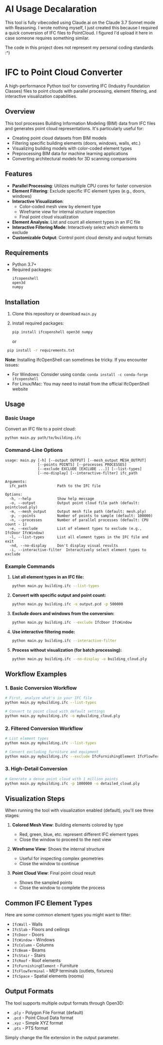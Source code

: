 # AI Usage Decalaration

This tool is fully vibecoded using Claude.ai on the Claude 3.7 Sonnet mode with Reasoning. I wrote nothing myself, I just created this because I required a quick conversion of IFC files to PointCloud. I figured I'd upload it here in case someone requires something similar. 

The code in this project does not represent my personal coding standards :^)

# IFC to Point Cloud Converter

A high-performance Python tool for converting IFC (Industry Foundation Classes) files to point clouds with parallel processing, element filtering, and interactive visualization capabilities.

## Overview

This tool processes Building Information Modeling (BIM) data from IFC files and generates point cloud representations. It's particularly useful for:

- Creating point cloud datasets from BIM models
- Filtering specific building elements (doors, windows, walls, etc.)
- Visualizing building models with color-coded element types
- Preprocessing BIM data for machine learning applications
- Converting architectural models for 3D scanning comparisons

## Features

- **Parallel Processing**: Utilizes multiple CPU cores for faster conversion
- **Element Filtering**: Exclude specific IFC element types (e.g., doors, windows)
- **Interactive Visualization**: 
  - Color-coded mesh view by element type
  - Wireframe view for internal structure inspection
  - Final point cloud visualization
- **Element Analysis**: List and count all element types in an IFC file
- **Interactive Filtering Mode**: Interactively select which elements to exclude
- **Customizable Output**: Control point cloud density and output formats

## Requirements

- Python 3.7+
- Required packages:
  ```
  ifcopenshell
  open3d
  numpy
  ```

## Installation

1. Clone this repository or download `main.py`

2. Install required packages:
   ```bash
   pip install ifcopenshell open3d numpy
   ```

   or

  ```bash
   pip install -r requirements.txt
  ```
   

   **Note**: Installing IfcOpenShell can sometimes be tricky. If you encounter issues:
   - For Windows: Consider using conda: `conda install -c conda-forge ifcopenshell`
   - For Linux/Mac: You may need to install from the official IfcOpenShell website

## Usage

### Basic Usage

Convert an IFC file to a point cloud:
```bash
python main.py path/to/building.ifc
```

### Command-Line Options

```
usage: main.py [-h] [--output OUTPUT] [--mesh_output MESH_OUTPUT] 
               [--points POINTS] [--processes PROCESSES] 
               [--exclude EXCLUDE [EXCLUDE ...]] [--list-types] 
               [--no-display] [--interactive-filter] ifc_path

Arguments:
  ifc_path              Path to the IFC file

Options:
  -h, --help            Show help message
  -o, --output          Output point cloud file path (default: pointcloud.ply)
  -m, --mesh_output     Output mesh file path (default: mesh.ply)
  -p, --points          Number of points to sample (default: 100000)
  -n, --processes       Number of parallel processes (default: CPU count - 1)
  -e, --exclude         List of element types to exclude (e.g., IfcDoor IfcWindow)
  -l, --list-types      List all element types in the IFC file and exit
  -nd, --no-display     Don't display visual results
  -i, --interactive-filter  Interactively select element types to exclude
```

### Example Commands

1. **List all element types in an IFC file:**
   ```bash
   python main.py building.ifc --list-types
   ```

2. **Convert with specific output and point count:**
   ```bash
   python main.py building.ifc -o output.pcd -p 500000
   ```

3. **Exclude doors and windows from the conversion:**
   ```bash
   python main.py building.ifc --exclude IfcDoor IfcWindow
   ```

4. **Use interactive filtering mode:**
   ```bash
   python main.py building.ifc --interactive-filter
   ```

5. **Process without visualization (for batch processing):**
   ```bash
   python main.py building.ifc --no-display -o building_cloud.ply
   ```

## Workflow Examples

### 1. Basic Conversion Workflow

```bash
# First, analyze what's in your IFC file
python main.py mybuilding.ifc --list-types

# Convert to point cloud with default settings
python main.py mybuilding.ifc -o mybuilding_cloud.ply
```

### 2. Filtered Conversion Workflow

```bash
# List element types
python main.py mybuilding.ifc --list-types

# Convert excluding furniture and equipment
python main.py mybuilding.ifc --exclude IfcFurnishingElement IfcFlowTerminal -o structural_only.ply
```

### 3. High-Detail Conversion

```bash
# Generate a dense point cloud with 1 million points
python main.py mybuilding.ifc -p 1000000 -o detailed_cloud.ply
```

## Visualization Steps

When running the tool with visualization enabled (default), you'll see three stages:

1. **Colored Mesh View**: Building elements colored by type
   - Red, green, blue, etc. represent different IFC element types
   - Close the window to proceed to the next view

2. **Wireframe View**: Shows the internal structure
   - Useful for inspecting complex geometries
   - Close the window to continue

3. **Point Cloud View**: Final point cloud result
   - Shows the sampled points
   - Close the window to complete the process

## Common IFC Element Types

Here are some common element types you might want to filter:

- `IfcWall` - Walls
- `IfcSlab` - Floors and ceilings
- `IfcDoor` - Doors
- `IfcWindow` - Windows
- `IfcColumn` - Columns
- `IfcBeam` - Beams
- `IfcStair` - Stairs
- `IfcRoof` - Roof elements
- `IfcFurnishingElement` - Furniture
- `IfcFlowTerminal` - MEP terminals (outlets, fixtures)
- `IfcSpace` - Spatial elements (rooms)

## Output Formats

The tool supports multiple output formats through Open3D:
- `.ply` - Polygon File Format (default)
- `.pcd` - Point Cloud Data format
- `.xyz` - Simple XYZ format
- `.pts` - PTS format

Simply change the file extension in the output parameter.
